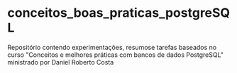 # conceitos_boas_praticas_postgreSQL
Repositório contendo experimentações, resumose tarefas baseados no curso "Conceitos e melhores práticas com bancos de dados PostgreSQL" ministrado por Daniel Roberto Costa
